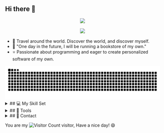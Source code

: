 ## Hi there 👋
<p align="center">
<img src="https://capsule-render.vercel.app/api?type=waving&color=gradient&height=300&&section=header&text=Hi%20there!&fontSize=70&fontAlign=50&fontAlignY=30&desc=Hi,%20I%20am%20Xudong!&descAlign=50&descSize=20&descAlignY=60&animation=fadeIn" />
</p>





<p align="center">
<img src="https://readme-typing-svg.demolab.com?font=Orbitron&size=25&pause=1000&center=true&vCenter=true&random=false&width=600&lines=Welcome+to+my+GitHub+profile+page!;I+am+super+obsessed+with+programming!" />
</p>




<!--
**wl200203/wl200203** is a ✨ _special_ ✨ repository because its `README.md` (this file) appears on your GitHub profile.
**![](images/020306.png)
Here are some ideas to get you started:

- 🔭 I’m currently working on ...
- 🌱 I’m currently learning ...
- 👯 I’m looking to collaborate on ...
- 🤔 I’m looking for help with ...
- 💬 Ask me about ...
- 📫 How to reach me: ...
- 😄 Pronouns: ...
- ⚡ Fun fact: ...
-->

- 🏃 Travel around the world. Discover the world, and discover myself.
- 💜 "One day in the future, I will be running a bookstore of my own."
- ⭐️ Passionate about programming and eager to create personalized software of my own.




<picture>
  <source media="(prefers-color-scheme: dark)" srcset="https://raw.githubusercontent.com/wl200203/wl200203/output/github-contribution-grid-snake-dark.svg">
  <source media="(prefers-color-scheme: light)" srcset="https://raw.githubusercontent.com/wl200203/wl200203/output/github-contribution-grid-snake.svg">
  <img alt="github contribution grid snake animation" src="https://raw.githubusercontent.com/wl200203/wl200203/output/github-contribution-grid-snake.svg">
</picture>




<details>
  <summary>## 💻 My Skill Set </summary>
  
<img src="https://img.shields.io/badge/-Python-3776AB?style=flat-square&logo=python&logoColor=white" /> <img src="https://img.shields.io/badge/-C++-00599C?style=flat-square&logo=c%2B%2B&logoColor=white" /> <img src="https://img.shields.io/badge/-C-A8B9CC?style=flat-square&logo=c&logoColor=white" /> <img src="https://img.shields.io/badge/-JavaScript-F7DF1E?style=flat-square&logo=javascript&logoColor=white" /> <img src="https://img.shields.io/badge/-HTML5-E34F26?style=flat-square&logo=html5&logoColor=white" /> <img src="https://img.shields.io/badge/-CSS3-1572B6?style=flat-square&logo=css3" /> 

</details>




<details>
  <summary>## 🔧 Tools </summary>

<code><img width="10%" src="https://www.vectorlogo.zone/logos/visualstudio_code/visualstudio_code-ar21.svg"></code>
<code><img width="10%" src="https://www.vectorlogo.zone/logos/pytorch/pytorch-ar21.svg"></code>
<code><img width="10%" src="https://www.vectorlogo.zone/logos/jupyter/jupyter-ar21.svg"></code>
<br />
<code><img width="10%" src="https://www.vectorlogo.zone/logos/mysql/mysql-ar21.svg"></code>
<code><img width="10%" src="https://www.vectorlogo.zone/logos/github/github-ar21.svg"></code>
<code><img width="10%" src="https://www.vectorlogo.zone/logos/json/json-ar21.svg"></code>

</details>


<details>
  <summary>## 💌 Contact </summary>
  
[![](https://img.shields.io/badge/Instagram-E4405F?style=for-the-badge&logo=instagram&logoColor=white)](https://www.instagram.com/currydong83)
[![](https://img.shields.io/badge/GitHub-181717?style=for-the-badge&logo=github&logoColor=white)](https://github.com/wl200203)
[![](https://img.shields.io/badge/Discord-7289DA?style=for-the-badge&logo=discord&logoColor=white)](https://discord.com/invite/왕욱동)
[![](https://img.shields.io/badge/Email-D14836?style=for-the-badge&logo=gmail&logoColor=white)](mailto:wangcurry33@gmail.com)

</details>






<p>You are my <img src="https://profile-counter.glitch.me/wl200203/count.svg" alt="Visitor Count"> visitor, Have a nice day! 😄</p>





















